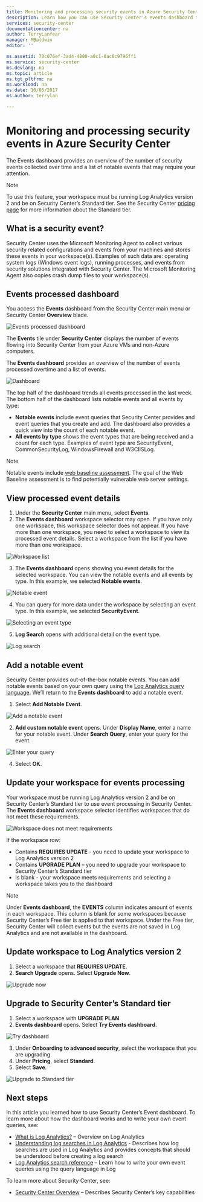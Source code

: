 ```yaml
---
title: Monitoring and processing security events in Azure Security Center | Microsoft Docs
description: Learn how you can use Security Center's events dashboard to see security events from your Azure VMs and non-Azure computers.
services: security-center
documentationcenter: na
author: TerryLanfear
manager: MBaldwin
editor: ''

ms.assetid: 70c076ef-3ad4-4000-a0c1-0ac0c9796ff1
ms.service: security-center
ms.devlang: na
ms.topic: article
ms.tgt_pltfrm: na
ms.workload: na
ms.date: 10/05/2017
ms.author: terrylan

---
```

# Monitoring and processing security events in Azure Security Center
The Events dashboard provides an overview of the number of security events collected over time and a list of notable events that may require your attention.  

> [!NOTE]
> To use this feature, your workspace must be running Log Analytics version 2 and be on Security Center’s Standard tier. See the Security Center [pricing page](security-center-pricing.md) for more information about the Standard tier.
>
>

## What is a security event?
Security Center uses the Microsoft Monitoring Agent to collect various security related configurations and events from your machines and stores these events in your workspace(s). Examples of such data are: operating system logs (Windows event logs), running processes, and events from security solutions integrated with Security Center. The Microsoft Monitoring Agent also copies crash dump files to your workspace(s).

## Events processed dashboard
You access the **Events** dashboard from the Security Center main menu or Security Center **Overview** blade.  

![Events processed dashboard][1]

The **Events** tile under **Security Center** displays the number of events flowing into Security Center from your Azure VMs and non-Azure   computers.

The **Events dashboard** provides an overview of the number of events processed overtime and a list of events.

 ![Dashboard][2]

 The top half of the dashboard trends all events processed in the last week. The bottom half of the dashboard lists notable events and all events by type:

 - **Notable events** include event queries that Security Center provides and event queries that you create and add. The dashboard also provides a quick view into the count of each notable event.
 - **All events by type** shows the event types that are being received and a count for each type. Examples of event type are SecurityEvent, CommonSecurityLog, WindowsFirewall and W3CIISLog.

> [!NOTE]
> Notable events include [web baseline assessment](https://docs.microsoft.com/azure/operations-management-suite/oms-security-web-baseline-assessment). The goal of the Web Baseline assessment is to find potentially vulnerable web server settings.

## View processed event details
1. Under the **Security Center** main menu, select **Events**.
2. The **Events dashboard** workspace selector may open. If you have only one workspace, this workspace selector does not appear. If you have more than one workspace, you need to select a workspace to view its processed event details. Select a workspace from the list if you have more than one workspace.

  ![Workspace list][3]

3. The **Events dashboard** opens showing you event details for the selected workspace. You can view the notable events and all events by type.  In this example, we selected **Notable events**.

  ![Notable event][4]

4. You can query for more data under the workspace by selecting an event type. In this example, we selected **SecurityEvent**.

  ![Selecting an event type][5]

5. **Log Search** opens with additional detail on the event type.

  ![Log search][6]

## Add a notable event
Security Center provides out-of-the-box notable events. You can add notable events based on your own query using the [Log Analytics query language](../log-analytics/log-analytics-search-reference.md). We’ll return to the **Events dashboard** to add a notable event.

1. Select **Add Notable Event**.

  ![Add a notable event][7]

2. **Add custom notable event** opens.  Under **Display Name**, enter a name for your notable event. Under **Search Query**, enter your query for the event.

  ![Enter your query][8]

4. Select **OK**.

## Update your workspace for events processing
Your workspace must be running Log Analytics version 2 and be on Security Center’s Standard tier to use event processing in Security Center. The **Events dashboard** workspace selector identifies workspaces that do not meet these requirements.

![Workspace does not meet requirements][9]

If the workspace row:

- Contains **REQUIRES UPDATE** - you need to update your workspace to Log Analytics version 2
- Contains **UPGRADE PLAN** – you need to upgrade your workspace to Security Center’s Standard tier
- Is blank - your workspace meets requirements and selecting a workspace takes you to the dashboard

> [!NOTE]
> Under **Events dashboard**, the **EVENTS** column indicates amount of events in each workspace.  This column is blank for some workspaces because Security Center’s Free tier is applied to that workspace. Under the Free tier, Security Center will collect events but the events are not saved in Log Analytics and are not available in the dashboard.
>
>

## Update workspace to Log Analytics version 2
1. Select a workspace that **REQUIRES UPDATE**.
2. **Search Upgrade** opens. Select **Upgrade Now**.

  ![Upgrade now][10]

## Upgrade to Security Center’s Standard tier
1. Select a workspace with **UPGRADE PLAN**.
2. **Events dashboard** opens. Select **Try Events dashboard**.

  ![Try dashboard][11]

3. Under **Onboarding to advanced security**, select the workspace that you are upgrading.
4. Under **Pricing**, select **Standard**.
5. Select **Save**.

  ![Upgrade to Standard tier][12]

## Next steps
In this article you learned how to use Security Center’s Event dashboard. To learn more about how the dashboard works and to write your own event queries, see:

- [What is Log Analytics?](../log-analytics/log-analytics-overview.md) – Overview on Log Analytics
- [Understanding log searches in Log Analytics](../log-analytics/log-analytics-log-search-new.md) - Describes how log searches are used in Log Analytics and provides concepts that should be understood before creating a log search
- [Log Analytics search reference](../log-analytics/log-analytics-search-reference.md) – Learn how to write your own event queries using the query language in Log

To learn more about Security Center, see:

- [Security Center Overview](security-center-intro.md) – Describes Security Center’s key capabilities

<!--Image references-->
[1]: ./media/security-center-events-dashboard/events-processed.png
[2]: ./media/security-center-events-dashboard/dashboard.png
[3]: ./media/security-center-events-dashboard/view-processed-event.png
[4]: ./media/security-center-events-dashboard/notable-event.png
[5]: ./media/security-center-events-dashboard/events-by-type.png
[6]: ./media/security-center-events-dashboard/log-search-detail.png
[7]: ./media/security-center-events-dashboard/add-notable-event.png
[8]: ./media/security-center-events-dashboard/create-query.png
[9]: ./media/security-center-events-dashboard/requires-update.png
[10]: ./media/security-center-events-dashboard/search-upgrade.png
[11]: ./media/security-center-events-dashboard/try-dashboard.png
[12]: ./media/security-center-events-dashboard/onboard-workspace.png
